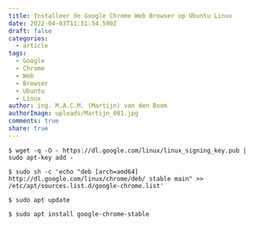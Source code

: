 ```yaml
---
title: Installeer de Google Chrome Web Browser op Ubuntu Linux
date: 2022-04-03T11:51:54.590Z
draft: false
categories:
  - article
tags:
  - Google
  - Chrome
  - Web
  - Browser
  - Ubuntu
  - Linux
author: ing. M.A.C.M. (Martijn) van den Boom
authorImage: uploads/Martijn_001.jpg
comments: true
share: true
---
```

`$ wget -q -O - https://dl.google.com/linux/linux_signing_key.pub | sudo apt-key add -`

`$ sudo sh -c 'echo "deb [arch=amd64] http://dl.google.com/linux/chrome/deb/ stable main" >> /etc/apt/sources.list.d/google-chrome.list'`

`$ sudo apt update`

`$ sudo apt install google-chrome-stable`